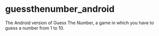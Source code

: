 # guessthenumber_android
The Android version of Guess The Number, a game in which you have to guess a number from 1 to 10.
